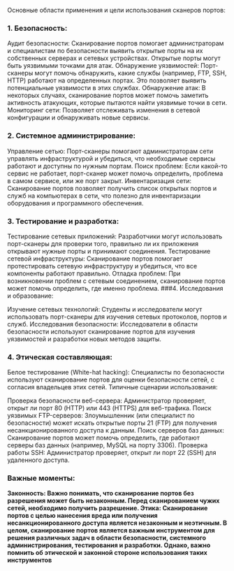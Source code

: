Основные области применения и цели использования сканеров портов:
### 1. Безопасность:

Аудит безопасности: Сканирование портов помогает администраторам и специалистам по безопасности выявить открытые порты на их собственных серверах и сетевых устройствах. Открытые порты могут быть уязвимыми точками для атак.
Обнаружение уязвимостей: Порт-сканеры могут помочь обнаружить, какие службы (например, FTP, SSH, HTTP) работают на определенных портах. Это позволяет выявить потенциальные уязвимости в этих службах.
Обнаружение атак: В некоторых случаях, сканирование портов может помочь заметить активность атакующих, которые пытаются найти уязвимые точки в сети.
Мониторинг сети: Позволяет отслеживать изменения в сетевой конфигурации и обнаруживать новые сервисы.

### 2. Системное администрирование:

Управление сетью: Порт-сканеры помогают администраторам сети управлять инфраструктурой и убедиться, что необходимые сервисы работают и доступны по нужным портам.
Поиск проблем: Если какой-то сервис не работает, порт-сканер может помочь определить, проблема в самом сервисе, или же порт закрыт.
Инвентаризация сети: Сканирование портов позволяет получить список открытых портов и служб на компьютерах в сети, что полезно для инвентаризации оборудования и программного обеспечения.
### 3. Тестирование и разработка:

Тестирование сетевых приложений: Разработчики могут использовать порт-сканеры для проверки того, правильно ли их приложения открывают нужные порты и принимают соединения.
Тестирование сетевой инфраструктуры: Сканирование портов помогает протестировать сетевую инфраструктуру и убедиться, что все компоненты работают правильно.
Отладка проблем: При возникновении проблем с сетевым соединением, сканирование портов может помочь определить, где именно проблема.
###4. Исследования и образование:

Изучение сетевых технологий: Студенты и исследователи могут использовать порт-сканеры для изучения сетевых протоколов, портов и служб.
Исследования безопасности: Исследователи в области безопасности используют сканирование портов для изучения уязвимостей и разработки новых методов защиты.
### 4. Этическая составляющая:

Белое тестирование (White-hat hacking): Специалисты по безопасности используют сканирование портов для оценки безопасности сетей, с согласия владельцев этих сетей.
Типичные сценарии использования:

Проверка безопасности веб-сервера: Администратор проверяет, открыт ли порт 80 (HTTP) или 443 (HTTPS) для веб-трафика.
Поиск уязвимых FTP-серверов: Злоумышленник (или специалист по безопасности) может искать открытые порты 21 (FTP) для получения несанкционированного доступа к данным.
Поиск серверов баз данных: Сканирование портов может помочь определить, где работают серверы баз данных (например, MySQL на порту 3306).
Проверка работы SSH: Администратор проверяет, открыт ли порт 22 (SSH) для удаленного доступа.

### Важные моменты:

**Законность: Важно понимать, что сканирование портов без разрешения может быть незаконным. Перед сканированием чужих сетей, необходимо получить разрешение.
Этика: Сканирование портов с целью нанесения вреда или получения несанкционированного доступа является незаконным и неэтичным.
В целом, сканирование портов является важным инструментом для решения различных задач в области безопасности, системного администрирования, тестирования и разработки. Однако, важно помнить об этической и законной стороне использования таких инструментов**
